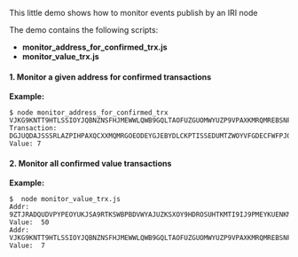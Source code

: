 This little demo shows how to monitor events publish by an IRI node

The demo contains the following scripts:
- **monitor_address_for_confirmed_trx.js** 
- **monitor_value_trx.js** 

#### 1.  Monitor a given address for confirmed transactions

**Example:** 
```
$ node monitor_address_for_confirmed_trx  VJKG9KNTT9HTLSSIOYJQBNZNSFHJMEWWLQWB9GQLTAOFUZGUOMWYUZP9VPAXKMRQMREBSNF9GZWFUHDTW 
Transaction: DGJUQDAJSSSRLAZPIHPAXQCXXMQMRGOEODEYGJEBYDLCKPTISSEDUMTZWOYVFGDECFWFPJQR9MBOAC999  Value: 7
```

#### 2. Monitor all confirmed value transactions

**Example:** 
```
$  node monitor_value_trx.js
Addr:  9ZTJRADQUDVPYPEOYUKJSA9RTKSWBPBDVWYAJUZKSXOY9HDROSUHTKMTI9IJ9PMEYKUENKMWMV9WZFOVZ  Value:  50
Addr:  VJKG9KNTT9HTLSSIOYJQBNZNSFHJMEWWLQWB9GQLTAOFUZGUOMWYUZP9VPAXKMRQMREBSNF9GZWFUHDTW  Value:  7
```
